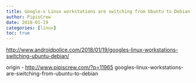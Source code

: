 ```yaml
---
title: Google-s Linux workstations are switching from Ubuntu to Debian
author: PipisCrew
date: 2018-01-19
categories: [linux]
toc: true
---
```


http://www.androidpolice.com/2018/01/19/googles-linux-workstations-switching-ubuntu-debian/

origin - http://www.pipiscrew.com/?p=11965 googles-linux-workstations-are-switching-from-ubuntu-to-debian